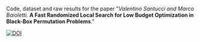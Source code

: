 Code, dataset and raw results for the paper "*Valentino Santucci and Marco Baioletti.* **A Fast Randomized Local Search for Low Budget Optimization in Black-Box Permutation Problems**."

[![DOI](https://www.zenodo.org/badge/494493453.svg)](https://www.zenodo.org/badge/latestdoi/494493453)
